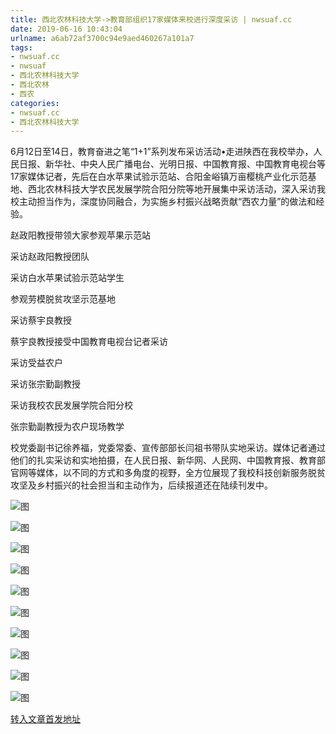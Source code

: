 ```yaml
---
title: 西北农林科技大学->教育部组织17家媒体来校进行深度采访 | nwsuaf.cc
date: 2019-06-16 10:43:04
urlname: a6ab72af3700c94e9aed460267a101a7
tags: 
- nwsuaf.cc
- nwsuaf
- 西北农林科技大学
- 西北农林
- 西农
categories:
- nwsuaf.cc
- 西北农林科技大学
---
```



6月12日至14日，教育奋进之笔“1+1”系列发布采访活动•走进陕西在我校举办，人民日报、新华社、中央人民广播电台、光明日报、中国教育报、中国教育电视台等17家媒体记者，先后在白水苹果试验示范站、合阳金峪镇万亩樱桃产业化示范基地、西北农林科技大学农民发展学院合阳分院等地开展集中采访活动，深入采访我校主动担当作为，深度协同融合，为实施乡村振兴战略贡献“西农力量”的做法和经验。

赵政阳教授带领大家参观苹果示范站

采访赵政阳教授团队

采访白水苹果试验示范站学生

参观劳模脱贫攻坚示范基地

采访蔡宇良教授

蔡宇良教授接受中国教育电视台记者采访

采访受益农户

采访张宗勤副教授

采访我校农民发展学院合阳分校

张宗勤副教授为农户现场教学

校党委副书记徐养福，党委常委、宣传部部长闫祖书带队实地采访。媒体记者通过他们的扎实采访和实地拍摄，在人民日报、新华网、人民网、中国教育报、教育部官网等媒体，以不同的方式和多角度的视野，全方位展现了我校科技创新服务脱贫攻坚及乡村振兴的社会担当和主动作为，后续报道还在陆续刊发中。



![图](https://news.nwsuaf.edu.cn/images/content/2019-06/20190614182849355837.jpg)

![图](https://news.nwsuaf.edu.cn/images/content/2019-06/20190614182832561713.jpg)

![图](https://news.nwsuaf.edu.cn/images/content/2019-06/20190614182813181608.jpg)

![图](https://news.nwsuaf.edu.cn/images/content/2019-06/20190614182751937575.jpg)

![图](https://news.nwsuaf.edu.cn/images/content/2019-06/20190614182730638413.jpg)

![图](https://news.nwsuaf.edu.cn/images/content/2019-06/20190614182712475338.jpg)

![图](https://news.nwsuaf.edu.cn/images/content/2019-06/20190614182654605218.jpg)

![图](https://news.nwsuaf.edu.cn/images/content/2019-06/20190614182637586171.jpg)

![图](https://news.nwsuaf.edu.cn/images/content/2019-06/20190614182613527009.jpg)

![图](https://news.nwsuaf.edu.cn/images/content/2019-06/20190614182555169984.jpg)

[转入文章首发地址](https://news.nwsuaf.edu.cn/xnxw/90280.htm)